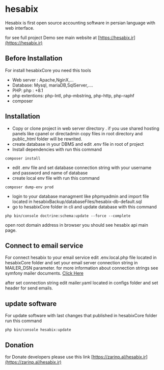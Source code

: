 # **hesabix**

Hesabix is first open source accounting software in persian language with web interface.

for see full project Demo see main website at [https://hesabix.ir](https://hesabix.ir)

## Before Installation

For install hesabixCore you need this tools

* Web server : Apache,NginX,...
* Database: Mysql, mariaDB,SqlServer,....
* PHP: php : +8.1
* php extentions: php-Intl, php-mbstring, php-http, php-raphf
* composer

## Installation

* Copy or clone project in web server directory . if you use shared hosting panels like cpanel or directadmin copy files in root directory and public_html folder will be rewrited.
* create database in your DBMS and edit .env file in root of project
* Install dependencies with run this command

```
composer install
```

* edit .env file and set database connection string with your username and password and name of database
* create local env file with run this command

```
composer dump-env prod
```

* login to your database managment like phpmyadmin and import file located in hesabixBackup/databaseFiles/hesabix-db-default.sql
* go to hesabixCore folder in cli and update database with this command

```
php bin/console doctrine:schema:update --force --complete
```

open root domain address in browser you should see hesabix api main page.

## Connect to email service

For connect hesabix to your email service edit .env.local.php file located in hesabixCore folder and set your email server connection string in MAILER_DSN parameter. for more information about connection strings see symfony mailer documents.  [Click Here](https://symfony.com/doc/current/mailer.html#transport-setup)

after set connection string edit mailer.yaml located in configs folder and set header for send emails.

## update software

For update software with last changes that published in hesabixCore folder run this command

```
php bin/console hesabix:update
```
## Donation

for Donate developers please use this link
[https://zarinp.al/hesabix.ir](https://zarinp.al/hesabix.ir)
